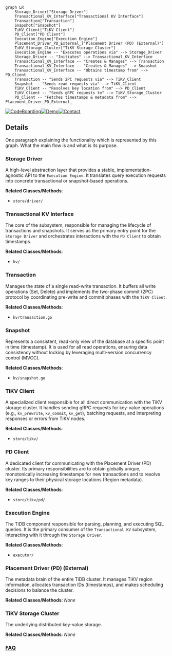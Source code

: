 ```mermaid
graph LR
    Storage_Driver["Storage Driver"]
    Transactional_KV_Interface["Transactional KV Interface"]
    Transaction["Transaction"]
    Snapshot["Snapshot"]
    TiKV_Client["TiKV Client"]
    PD_Client["PD Client"]
    Execution_Engine["Execution Engine"]
    Placement_Driver_PD_External_["Placement Driver (PD) (External)"]
    TiKV_Storage_Cluster["TiKV Storage Cluster"]
    Execution_Engine -- "Executes operations via" --> Storage_Driver
    Storage_Driver -- "Initiates" --> Transactional_KV_Interface
    Transactional_KV_Interface -- "Creates & Manages" --> Transaction
    Transactional_KV_Interface -- "Creates & Manages" --> Snapshot
    Transactional_KV_Interface -- "Obtains timestamp from" --> PD_Client
    Transaction -- "Sends 2PC requests via" --> TiKV_Client
    Snapshot -- "Sends read requests via" --> TiKV_Client
    TiKV_Client -- "Resolves key location from" --> PD_Client
    TiKV_Client -- "Sends gRPC requests to" --> TiKV_Storage_Cluster
    PD_Client -- "Fetches timestamps & metadata from" --> Placement_Driver_PD_External_
```

[![CodeBoarding](https://img.shields.io/badge/Generated%20by-CodeBoarding-9cf?style=flat-square)](https://github.com/CodeBoarding/GeneratedOnBoardings)[![Demo](https://img.shields.io/badge/Try%20our-Demo-blue?style=flat-square)](https://www.codeboarding.org/demo)[![Contact](https://img.shields.io/badge/Contact%20us%20-%20contact@codeboarding.org-lightgrey?style=flat-square)](mailto:contact@codeboarding.org)

## Details

One paragraph explaining the functionality which is represented by this graph. What the main flow is and what is its purpose.

### Storage Driver
A high-level abstraction layer that provides a stable, implementation-agnostic API to the `Execution Engine`. It translates query execution requests into concrete transactional or snapshot-based operations.


**Related Classes/Methods**:

- `store/driver/`


### Transactional KV Interface
The core of the subsystem, responsible for managing the lifecycle of transactions and snapshots. It serves as the primary entry point for the `Storage Driver` and orchestrates interactions with the `PD Client` to obtain timestamps.


**Related Classes/Methods**:

- `kv/`


### Transaction
Manages the state of a single read-write transaction. It buffers all write operations (Set, Delete) and implements the two-phase commit (2PC) protocol by coordinating pre-write and commit phases with the `TiKV Client`.


**Related Classes/Methods**:

- `kv/transaction.go`


### Snapshot
Represents a consistent, read-only view of the database at a specific point in time (timestamp). It is used for all read operations, ensuring data consistency without locking by leveraging multi-version concurrency control (MVCC).


**Related Classes/Methods**:

- `kv/snapshot.go`


### TiKV Client
A specialized client responsible for all direct communication with the TiKV storage cluster. It handles sending gRPC requests for key-value operations (e.g., `kv_prewrite`, `kv_commit`, `kv_get`), batching requests, and interpreting responses or errors from TiKV nodes.


**Related Classes/Methods**:

- `store/tikv/`


### PD Client
A dedicated client for communicating with the Placement Driver (PD) cluster. Its primary responsibilities are to obtain globally unique, monotonically increasing timestamps for new transactions and to resolve key ranges to their physical storage locations (Region metadata).


**Related Classes/Methods**:

- `store/tikv/pd/`


### Execution Engine
The TiDB component responsible for parsing, planning, and executing SQL queries. It is the primary consumer of the `Transactional KV` subsystem, interacting with it through the `Storage Driver`.


**Related Classes/Methods**:

- `executor/`


### Placement Driver (PD) (External)
The metadata brain of the entire TiDB cluster. It manages TiKV region information, allocates transaction IDs (timestamps), and makes scheduling decisions to balance the cluster.


**Related Classes/Methods**: _None_

### TiKV Storage Cluster
The underlying distributed key-value storage.


**Related Classes/Methods**: _None_



### [FAQ](https://github.com/CodeBoarding/GeneratedOnBoardings/tree/main?tab=readme-ov-file#faq)